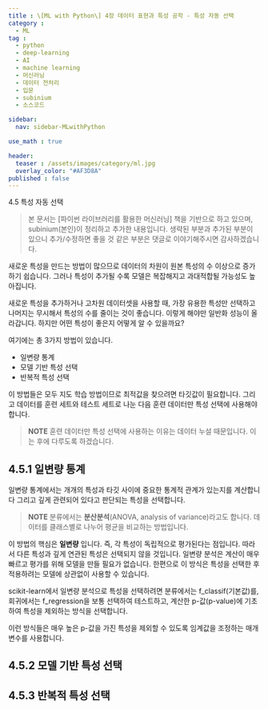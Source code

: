 ```yaml
---
title : \[ML with Python\] 4장 데이터 표현과 특성 공학 - 특성 자동 선택
category :
  - ML
tag :
  - python
  - deep-learning
  - AI
  - machine learning
  - 머신러닝
  - 데이터 전처리
  - 입문
  - subinium
  - 소스코드

sidebar:
  nav: sidebar-MLwithPython

use_math : true

header:
  teaser : /assets/images/category/ml.jpg
  overlay_color: "#AF3D8A"
published : false
---
```


4.5 특성 자동 선택

> 본 문서는 [파이썬 라이브러리를 활용한 머신러닝] 책을 기반으로 하고 있으며, subinium(본인)이 정리하고 추가한 내용입니다. 생략된 부분과 추가된 부분이 있으니 추가/수정하면 좋을 것 같은 부분은 댓글로 이야기해주시면 감사하겠습니다.

새로운 특성을 만드는 방법이 많으므로 데이터의 차원이 원본 특성의 수 이상으로 증가하기 쉽습니다.
그러나 특성이 추가될 수록 모델은 복잡해지고 과대적합될 가능성도 높아집니다.

새로운 특성을 추가하거나 고차원 데이터셋을 사용할 때, 가장 유용한 특성만 선택하고 나머지는 무시해서 특성의 수를 줄이는 것이 좋습니다.
이렇게 해야만 일반화 성능이 올라갑니다. 하지만 어떤 특성이 좋은지 어떻게 알 수 있을까요?

여기에는 총 3가지 방법이 있습니다.

- 일변량 통계
- 모델 기반 특성 선택
- 반복적 특성 선택

이 방법들은 모두 지도 학습 방법이므로 최적값을 찾으려면 타깃값이 필요합니다.
그리고 데이터를 훈련 세트와 테스트 세트로 나눈 다음 훈련 데이터만 특성 선택에 사용해야 합니다.

> **NOTE** 훈련 데이터만 특성 선택에 사용하는 이유는 데이터 누설 때문입니다. 이는 후에 다루도록 하겠습니다.

## 4.5.1 일변량 통계

일변량 통계에서는 개개의 특성과 타깃 사이에 중요한 통계적 관계가 있는지를 계산합니다
그리고 깊게 관련되어 있다고 판단되는 특성을 선택합니다.

> **NOTE** 분류에서는 **분산분석**(ANOVA, analysis of variance)라고도 합니다. 데이터를 클래스별로 나누어 평균을 비교하는 방법입니다.

이 방법의 핵심은 **일변량** 입니다. 즉, 각 특성이 독립적으로 평가된다는 점입니다. 따라서 다른 특성과 깊게 연관된 특성은 선택되지 않을 것입니다.
일변량 분석은 계산이 매우 빠르고 평가를 위해 모델을 만들 필요가 없습니다.
한편으로 이 방식은 특성을 선택한 후 적용하려는 모델에 상관없이 사용할 수 있습니다.

scikit-learn에서 일변량 분석으로 특성을 선택하려면 분류에서는 f_classif(기본값)를, 회귀에서는  f_regression을 보통 선택하여 테스트하고, 계산한 p-값(p-value)에 기초하여 특성을 제외하는 방식을 선택합니다.

이런 방식들은 매우 높은 p-값을 가진 특성을 제외할 수 있도록 임계값을 조정하는 매개변수를 사용합니다.

## 4.5.2 모델 기반 특성 선택

## 4.5.3 반복적 특성 선택
